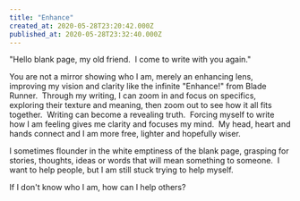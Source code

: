 ```yaml
---
title: "Enhance"
created_at: 2020-05-28T23:20:42.000Z
published_at: 2020-05-28T23:32:40.000Z
---
```

"Hello blank page, my old friend.  I come to write with you again."

You are not a mirror showing who I am, merely an enhancing lens, improving my vision and clarity like the infinite "Enhance!" from Blade Runner.  Through my writing, I can zoom in and focus on specifics, exploring their texture and meaning, then zoom out to see how it all fits together.  Writing can become a revealing truth.  Forcing myself to write how I am feeling gives me clarity and focuses my mind.  My head, heart and hands connect and I am more free, lighter and hopefully wiser.

I sometimes flounder in the white emptiness of the blank page, grasping for stories, thoughts, ideas or words that will mean something to someone.  I want to help people, but I am still stuck trying to help myself.

If I don't know who I am, how can I help others?
